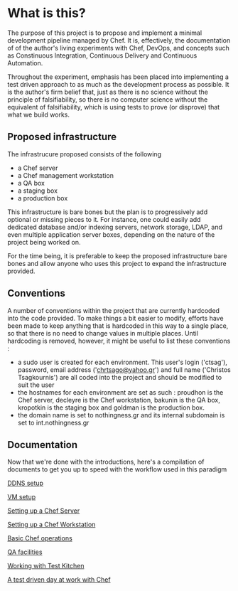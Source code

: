 # What is this?

The purpose of this project is to propose and implement a minimal development pipeline managed by Chef. It is, effectively, the documentation of of the author's living experiments with Chef, DevOps, and concepts such as Constinuous Integration, Continuous Delivery and Continuous Automation.

Throughout the experiment, emphasis has been placed into implementing a test driven approach to as much as the development process as possible. It is the author's firm belief that, just as there is no science without the principle of falsifiability, so there is no computer science without the equivalent of falsifiability, which is using tests to prove (or disprove) that what we build works.

## Proposed infrastructure

The infrastrucure proposed consists of the following

- a Chef server
- a Chef management workstation
- a QA box
- a staging box
- a production box

This infrastructure is bare bones but the plan is to progressively add optional or missing pieces to it. For instance, one could easily add dedicated database and/or indexing servers, network storage, LDAP, and even multiple application server boxes, depending on the nature of the project being worked on.

For the time being, it is preferable to keep the proposed infrastructure bare bones and allow anyone who uses this project to expand the infrastructure provided.

## Conventions

A number of conventions within the project that are currently hardcoded into the code provided. To make things a bit easier to modify, efforts have been made to keep anything that is hardcoded in this way to a single place, so that there is no need to change values in multiple places. Until hardcoding is removed, however, it might be useful to list these conventions :

- a sudo user is created for each environment. This user's login ('ctsag'), password, email address ('chrtsago@yahoo.gr') and full name ('Christos Tsagkournis') are all coded into the project and should be modified to suit the user
- the hostnames for each environment are set as such : proudhon is the Chef server, decleyre is the Chef workstation, bakunin is the QA box, kropotkin is the staging  box and goldman is the production box.
- the domain name is set to nothingness.gr and its internal subdomain is set to int.nothingness.gr

## Documentation

Now that we're done with the introductions, here's a compilation of documents to get you up to speed with the workflow used in this paradigm

[DDNS setup](/doc/ddns-setup.md)

[VM setup](/doc/vm-setup.md)

[Setting up a Chef Server](/doc/chef-server-setup.md)

[Setting up a Chef Workstation](/doc/chef-workstation-setup.md)

[Basic Chef operations](/doc/basic-chef-operations.md)

[QA facilities](/doc/qa-facilities.md)

[Working with Test Kitchen](/doc/working-with-test-kitchen.md)

[A test driven day at work with Chef](/doc/a-test-driven-day-at-work-with-chef.md)
